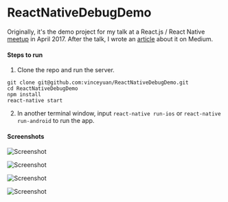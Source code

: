 # ReactNativeDebugDemo

Originally, it's the demo project for my talk at a React.js / React Native [meetup](https://www.meetup.com/React-Singapore/events/237578363/) in April 2017. After the talk, I wrote an [article](https://medium.com/@vinceyuan/react-native-debugging-tools-3a24e4e40e4) about it on Medium.

#### Steps to run

1. Clone the repo and run the server.

```
git clone git@github.com:vinceyuan/ReactNativeDebugDemo.git
cd ReactNativeDebugDemo
npm install
react-native start
```

2. In another terminal window, input `react-native run-ios` or `react-native run-android` to run the app.

#### Screenshots

![Screenshot](https://github.com/vinceyuan/ReactNativeDebugDemo/raw/master/MainView.png)

![Screenshot](https://github.com/vinceyuan/ReactNativeDebugDemo/raw/master/Example1.png)

![Screenshot](https://github.com/vinceyuan/ReactNativeDebugDemo/raw/master/Example2.png)

![Screenshot](https://github.com/vinceyuan/ReactNativeDebugDemo/raw/master/Example3.png)
